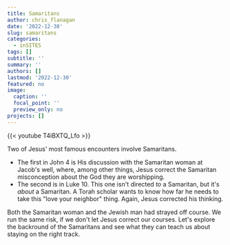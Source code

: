 ```yaml
---
title: Samaritans
author: chris_flanagan
date: '2022-12-30'
slug: samaritans
categories:
  - inSITES
tags: []
subtitle: ''
summary: ''
authors: []
lastmod: '2022-12-30'
featured: no
image:
  caption: ''
  focal_point: ''
  preview_only: no
projects: []
---
```


{{< youtube T4iBXTQ_Lfo >}}

Two of Jesus' most famous encounters involve Samaritans.  

* The first in John 4 is His discussion with the Samaritan woman at Jacob's well, where, among other things, Jesus correct the Samaritan misconception about the God they are worshipping.  
* The second is in Luke 10.  This one isn't directed _to_ a Samaritan, but it's _about_ a Samaritan.  A Torah scholar wants to know how far he needs to take this "love your neighbor" thing.  Again, Jesus corrected his thinking.

Both the Samaritan woman and the Jewish man had strayed off course.  We run the same risk, if we don't let Jesus correct our courses.  Let's explore the backround of the Samaritans and see what they can teach us about staying on the right track.
 